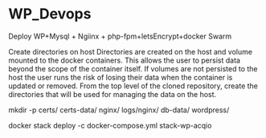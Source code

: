 # WP_Devops
Deploy WP+Mysql + Ngiinx + php-fpm+letsEncrypt+docker Swarm

Create directories on host
Directories are created on the host and volume mounted to the docker containers. This allows the user to persist data beyond the scope of the container itself. If volumes are not persisted to the host the user runs the risk of losing their data when the container is updated or removed.
From the top level of the cloned repository, create the directories that will be used for managing the data on the host.

mkdir -p certs/ certs-data/ nginx/ logs/nginx/ db-data/ wordpress/


docker stack deploy -c docker-compose.yml stack-wp-acqio
